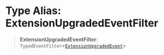 # Type Alias: ExtensionUpgradedEventFilter

> **ExtensionUpgradedEventFilter**: `TypedEventFilter`\<[`ExtensionUpgradedEvent`](ExtensionUpgradedEvent.md)\>
